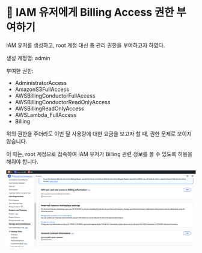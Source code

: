 # 🚀 IAM 유저에게 Billing Access 권한 부여하기

IAM 유저를 생성하고, root 계정 대신 총 관리 권한을 부여하고자 하였다.

생성 계정명: admin

부여한 권한:

- AdministratorAccess
- AmazonS3FullAccess
- AWSBillingConductorFullAccess
- AWSBillingConductorReadOnlyAccess
- AWSBillingReadOnlyAccess
- AWSLambda_FullAccess
- Billing

위의 권한을 주더라도 이번 달 사용량에 대한 요금을 보고자 할 때, 권한 문제로 보이지 않습니다.

이 때는, root 계정으로 접속하여 IAM 유저가 Billing 관련 정보를 볼 수 있도록 허용을 해줘야 합니다.

![Billing-Access](./assets/billing_access.png)
